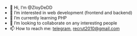 - 👋 Hi, I’m @ZloyDeDD
- 👀 I’m interested in web development (frontend and backend)
- 🌱 I’m currently learning PHP
- 💞️ I’m looking to collaborate on any interesting people
- 📫 How to reach me: [telegram](https://t.me/z1oyded), <recrut2010@gmail.com>
